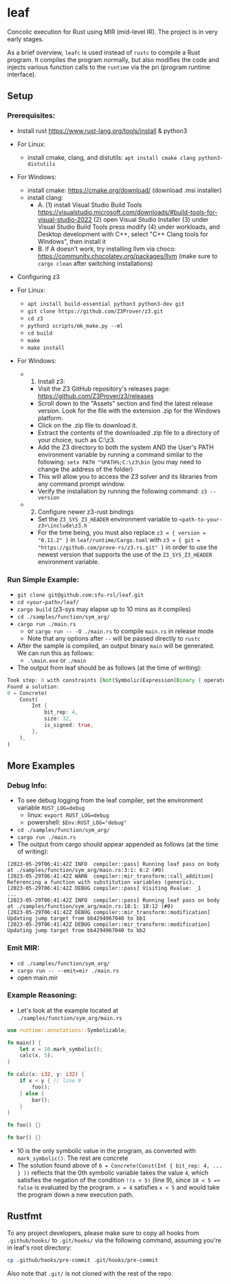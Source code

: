# leaf

Concolic execution for Rust using MIR (mid-level IR). The project is in very early stages.

As a brief overview, `leafc` is used instead of `rustc` to compile a Rust program. It compiles the program normally, but
also modifies the code and injects various function calls to the `runtime` via the pri (program runtime interface).

## Setup

### Prerequisites:
- Install rust https://www.rust-lang.org/tools/install & python3
- For Linux:
  - install cmake, clang, and distutils: `apt install cmake clang python3-distutils`
- For Windows: 
  - install cmake: https://cmake.org/download/ (download .msi installer)
  - install clang:
    - A. (1) install Visual Studio Build Tools https://visualstudio.microsoft.com/downloads/#build-tools-for-visual-studio-2022 (2) open Visual Studio Installer (3) under Visual Studio Build Tools press modify (4) under workloads, and Desktop development with C++, select "C++ Clang tools for Windows", then install it
    - B. if A doesn't work, try installing llvm via choco: https://community.chocolatey.org/packages/llvm (make sure to `cargo clean` after switching installations)

- Configuring z3
- For Linux:
  - `apt install build-essential python3 python3-dev git`
  - `git clone https://github.com/Z3Prover/z3.git`
  - `cd z3`
  - `python3 scripts/mk_make.py --ml`
  - `cd build`
  - `make`
  - `make install`
- For Windows:
  - 1. Install z3:
    - Visit the Z3 GitHub repository's releases page: https://github.com/Z3Prover/z3/releases
    - Scroll down to the "Assets" section and find the latest release version. Look for the file with the extension .zip for the Windows platform.
    - Click on the .zip file to download it.
    - Extract the contents of the downloaded .zip file to a directory of your choice, such as C:\z3.
    - Add the Z3 directory to both the system AND the User's PATH environment variable by running a  command similar to the following: `setx PATH "%PATH%;C:\z3\bin` (you may need to change the address of the folder)
    - This will allow you to access the Z3 solver and its libraries from any command prompt window.
    - Verify the installation by running the following command: `z3 --version`
  - 2. Configure newer z3-rust bindings
    - Set the `Z3_SYS_Z3_HEADER` environment variable to `<path-to-your-z3>\include\z3.h`
    - For the time being, you must also replace `z3 = { version = "0.11.2" }` in `leaf/runtime/Cargo.toml` with `z3 = { git = "https://github.com/prove-rs/z3.rs.git" }` in order to use the newest version that supports the use of the `Z3_SYS_Z3_HEADER` environment variable.


### Run Simple Example:
- `git clone git@github.com:sfu-rsl/leaf.git`
- `cd <your-path>/leaf/` 
- `cargo build` (z3-sys may elapse up to 10 mins as it compiles)
- `cd ./samples/function/sym_arg/`
- `cargo run ./main.rs` 
  - or `cargo run -- -O ./main.rs` to compile `main.rs` in release mode
  - Note that any options after `--` will be passed directly to `rustc`
- After the sample is compiled, an output binary `main` will be generated. We can run this as follows:
  - `.\main.exe` or `./main`
- The output from leaf should be as follows (at the time of writing):
```rust
Took step: 0 with constraints [Not(Symbolic(Expression(Binary { operator: Lt, first: SymValueGuard(Symbolic(Variable(SymbolicVar { id: 0, ty: Int { size: 32, is_signed: true } }))), second: Concrete(Const(Int { bit_rep: 5, size: 32, is_signed: true })), is_flipped: false })))]
Found a solution:
0 = Concrete(
    Const(
        Int {
            bit_rep: 4,
            size: 32,
            is_signed: true,
        },
    ),
)
```

## More Examples

### Debug Info:
- To see debug logging from the leaf compiler, set the environment variable `RUST_LOG=debug`
  - linux: `export RUST_LOG=debug`
  - powershell: `$Env:RUST_LOG="debug"`
- `cd ./samples/function/sym_arg/`
- `cargo run ./main.rs`
- The output from cargo should appear appended as follows (at the time of writing):
```
[2023-05-29T06:41:42Z INFO  compiler::pass] Running leaf pass on body at ./samples/function/sym_arg/main.rs:3:1: 6:2 (#0)
[2023-05-29T06:41:42Z WARN  compiler::mir_transform::call_addition] Referencing a function with substitution variables (generic).
[2023-05-29T06:41:42Z DEBUG compiler::pass] Visiting Rvalue: _1
...
[2023-05-29T06:41:42Z INFO  compiler::pass] Running leaf pass on body at ./samples/function/sym_arg/main.rs:18:1: 18:12 (#0)
[2023-05-29T06:41:42Z DEBUG compiler::mir_transform::modification] Updating jump target from bb4294967040 to bb1
[2023-05-29T06:41:42Z DEBUG compiler::mir_transform::modification] Updating jump target from bb4294967040 to bb2
```

### Emit MIR:
- `cd ./samples/function/sym_arg/`
- `cargo run -- --emit=mir ./main.rs`
- open main.mir

### Example Reasoning:
- Let's look at the example located at `./samples/function/sym_arg/main.rs`
```rust
use runtime::annotations::Symbolizable;

fn main() {
    let x = 10.mark_symbolic();
    calc(x, 5);
}

fn calc(x: i32, y: i32) {
    if x < y { // line 9
        foo();
    } else {
        bar();
    }
}

fn foo() {}

fn bar() {}
```
- 10 is the only symbolic value in the program, as converted with `mark_symbolic()`. The rest are concrete
- The solution found above of `0 = Concrete(Const(Int { bit_rep: 4, ... } ))` reflects that the 0th symbolic variable takes the value `4`, which satisfies the negation of the condition `!(x < 5)` (line 9), since `10 < 5 => false` is evaluated by the program. `x = 4` satisfies `x < 5` and would take the program down a new execution path.

## Rustfmt

To any project developers, please make sure to copy all hooks from `.github/hooks/` to `.git/hooks/` via the following command, assuming you're in leaf's root directory:

```sh
cp .github/hooks/pre-commit .git/hooks/pre-commit
```

Also note that `.git/` is not cloned with the rest of the repo.